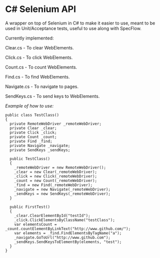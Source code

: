 # C# Selenium API
A wrapper on top of Selenium in C# to make it easier to use, meant to be used in Unit/Acceptance tests, useful to use along with SpecFlow.

Currently implemented:

Clear.cs - To clear WebElements.

Click.cs - To click WebElements.

Count.cs - To count WebElements.

Find.cs - To find WebElements.

Navigate.cs - To navigate to pages.

SendKeys.cs - To send keys to WebElements.

*Example of how to use:*

```
public class TestClass()
{
  private RemoteWebDriver _remoteWebDriver;
  private Clear _clear;
  private Click _click;
  private Count _count;
  private Find _find;
  private Navigate _navigate;
  private SendKeys _sendKeys;
  
  public TestClass()
  {
    _remoteWebDriver = new RemoteWebDriver();
    _clear = new Clear(_remoteWebDriver);
    _click = new Click(_remoteWebDriver);
    _count = new Count(_remoteWebDriver);
    _find = new Find(_remoteWebDriver);
    _navigate = new Navigate(_remoteWebDriver);
    _sendKeys = new SendKeys(_remoteWebDriver);
  }
  
  public FirstTest()
  {
    _clear.ClearElementById("testId");
    _click.ClickElementsByClassName("testClass");
    var elementsCount = _count.countElementByLinkText("http://www.github.com/");
    var elements = _find.FindElementsByTagName("a");
    _navigate.GoToUrl("http://www.github.com");
    _sendKeys.SendKeysToElementBy(elements, "test");
  }
}
```

